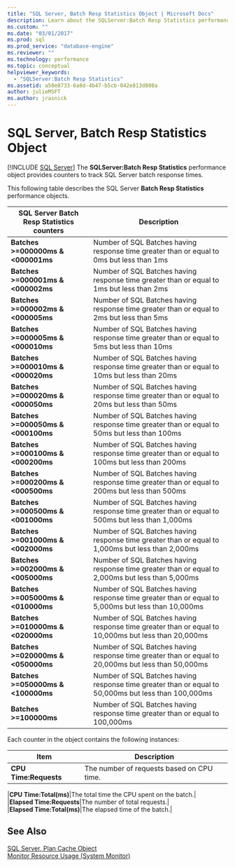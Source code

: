 ```yaml
---
title: "SQL Server, Batch Resp Statistics Object | Microsoft Docs"
description: Learn about the SQLServer:Batch Resp Statistics performance object, which provides counters to track SQL Server batch response times.
ms.custom: ""
ms.date: "03/01/2017"
ms.prod: sql
ms.prod_service: "database-engine"
ms.reviewer: ""
ms.technology: performance
ms.topic: conceptual
helpviewer_keywords: 
  - "SQLServer:Batch Resp Statistics"
ms.assetid: a58e8733-6a8d-4b47-b5cb-042e813d808a
author: julieMSFT
ms.author: jrasnick
---
```

# SQL Server, Batch Resp Statistics Object
 [!INCLUDE [SQL Server](../../includes/applies-to-version/sqlserver.md)]
The **SQLServer:Batch Resp Statistics** performance object provides counters to track SQL Server batch response times.

This following table describes the SQL Server **Batch Resp Statistics** performance objects.


|**SQL Server Batch Resp Statistics counters**|Description|  
|-------------|-----------------|  
|**Batches >=000000ms & \<000001ms**|Number of SQL Batches having response time greater than or equal to 0ms but less than 1ms|
|**Batches >=000001ms & \<000002ms**|Number of SQL Batches having response time greater than or equal to 1ms but less than 2ms|
|**Batches >=000002ms & \<000005ms**|Number of SQL Batches having response time greater than or equal to 2ms but less than 5ms|
|**Batches >=000005ms & \<000010ms**|Number of SQL Batches having response time greater than or equal to 5ms but less than 10ms|
|**Batches >=000010ms & \<000020ms**|Number of SQL Batches having response time greater than or equal to 10ms but less than 20ms|
|**Batches >=000020ms & \<000050ms**|Number of SQL Batches having response time greater than or equal to 20ms but less than 50ms|
|**Batches >=000050ms & \<000100ms**|Number of SQL Batches having response time greater than or equal to 50ms but less than 100ms|
|**Batches >=000100ms & \<000200ms**|Number of SQL Batches having response time greater than or equal to 100ms but less than 200ms|
|**Batches >=000200ms & \<000500ms**|Number of SQL Batches having response time greater than or equal to 200ms but less than 500ms|
|**Batches >=000500ms & \<001000ms**|Number of SQL Batches having response time greater than or equal to 500ms but less than 1,000ms|
|**Batches >=001000ms & \<002000ms**|Number of SQL Batches having response time greater than or equal to 1,000ms but less than 2,000ms|
|**Batches >=002000ms & \<005000ms**|Number of SQL Batches having response time greater than or equal to 2,000ms but less than 5,000ms|
|**Batches >=005000ms & \<010000ms**|Number of SQL Batches having response time greater than or equal to 5,000ms but less than 10,000ms|
|**Batches >=010000ms & \<020000ms**|Number of SQL Batches having response time greater than or equal to 10,000ms but less than 20,000ms|
|**Batches >=020000ms & \<050000ms**|Number of SQL Batches having response time greater than or equal to 20,000ms but less than 50,000ms|
|**Batches >=050000ms & \<100000ms**|Number of SQL Batches having response time greater than or equal to 50,000ms but less than 100,000ms| 
|**Batches >=100000ms**|Number of SQL Batches having response time greater than or equal to 100,000ms| 

Each counter in the object contains the following instances:  
  
|Item|Description|  
|----------|-----------------|  
|**CPU Time:Requests**|The number of requests based on CPU time.|  

|**CPU Time:Total(ms)**|The total time the CPU spent on the batch.|  
|**Elapsed Time:Requests**|The number of total requests.|  
|**Elapsed Time:Total(ms)**|The elapsed time of the batch.|  

## See Also
[SQL Server, Plan Cache Object](../../relational-databases/performance-monitor/sql-server-plan-cache-object.md)  
[Monitor Resource Usage (System Monitor)](../../relational-databases/performance-monitor/monitor-resource-usage-system-monitor.md)  

